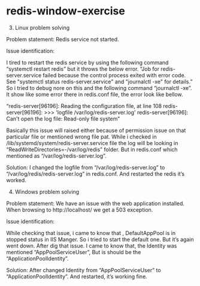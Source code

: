 # redis-window-exercise

3. Linux problem solving

Problem statement: Redis service not started. 

Issue identification:

I tired to restart the redis service by using the following command “systemctl restart redis” but it throws the below error.
“Job for redis-server.service failed because the control process exited with error code. See "systemctl status redis-server.service" and "journalctl -xe" for details.”
So i tried to debug nore on this and the following command “journalctl -xe”. It show like some error there in redis.conf file, the error look like bellow.

“redis-server[96196]: Reading the configuration file, at line 108
redis-server[96196]: >>> 'logfile /var/log/redis-server.log'
redis-server[96196]: Can't open the log file: Read-only file system”

Basically this issue will raised either because of permission issue on that particular file or mentioned wrong file pat. While i checked in /lib/systemd/system/redis-server.service file the log will be looking in “ReadWriteDirectories=-/var/log/redis” folder. But in redis.conf which mentioned as “/var/log/redis-server.log”.

Solution:
I changed the logfile from “/var/log/redis-server.log” to “/var/log/redis/redis-server.log” in redis.conf. And restarted the redis it’s worked.


4. Windows problem solving

Problem statement: We have an issue with the web application installed. When browsing to http://localhost/ we get a 503 exception.

Issue identification: 

While checking that issue, i came to know that , DefaultAppPool is in stopped status in IIS Manger. So i tried to start the default one. But it’s again went down. After dig that issue. I came to know that, the Identity was mentioned “AppPoolServiceUser”, But is should be the “ApplicationPoolIdentity”.

Solution:
After changed Identity from “AppPoolServiceUser”  to  “ApplicationPoolIdentity”. And restarted, it’s working fine.